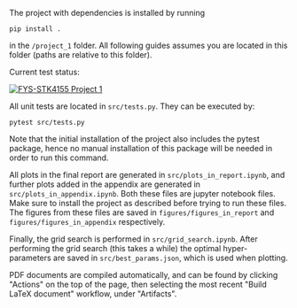 The project with dependencies is installed by running
```
pip install .
```
in the ```/project_1``` folder. All following guides assumes you are located in this folder (paths are relative to this folder).

Current test status:

[![FYS-STK4155 Project 1](https://github.com/GauteJ1/FYS-STK-projects/actions/workflows/test1.yml/badge.svg)](https://github.com/GauteJ1/FYS-STK-projects/actions/workflows/test1.yml)

All unit tests are located in ```src/tests.py```. They can be executed by:
```
pytest src/tests.py
```
Note that the initial installation of the project also includes the pytest package, hence no manual installation of this package will be needed in order to run this command.

All plots in the final report are generated in ```src/plots_in_report.ipynb```, and further plots added in the appendix are generated in ```src/plots_in_appendix.ipynb```. Both these files are jupyter notebook files. Make sure to install the project as described before trying to run these files. The figures from these files are saved in ```figures/figures_in_report``` and ```figures/figures_in_appendix``` respectively.

Finally, the grid search is performed in ```src/grid_search.ipynb```. After performing the grid search (this takes a while) the optimal hyper-parameters are saved in ```src/best_params.json```, which is used when plotting.

PDF documents are compiled automatically, and can be found by clicking "Actions" on the top of the page, then selecting the most recent "Build LaTeX document" workflow, under "Artifacts".
